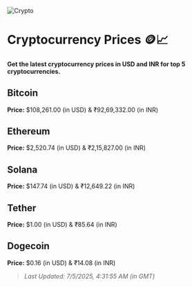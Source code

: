 
![Crypto](https://www.techguide.com.au/wp-content/uploads/2020/11/crypto3.jpeg)

# Cryptocurrency Prices 🪙📈

#### Get the latest cryptocurrency prices in USD and INR for top 5 cryptocurrencies.

## Bitcoin

**Price:** $108,261.00 (in USD) & ₹92,69,332.00 (in INR)

## Ethereum

**Price:** $2,520.74 (in USD) & ₹2,15,827.00 (in INR)

## Solana

**Price:** $147.74 (in USD) & ₹12,649.22 (in INR)

## Tether

**Price:** $1.00 (in USD) & ₹85.64 (in INR)

## Dogecoin

**Price:** $0.16 (in USD) & ₹14.08 (in INR)

> _Last Updated: 7/5/2025, 4:31:55 AM (in GMT)_
